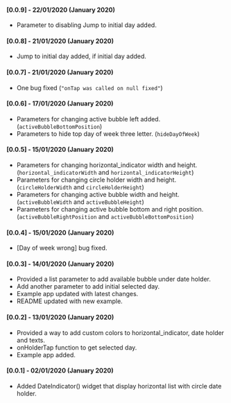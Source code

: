 #### [0.0.9] - 22/01/2020 (January 2020)

  - Parameter to disabling Jump to initial day added.

#### [0.0.8] - 21/01/2020 (January 2020)

  - Jump to initial day added, if initial day added.

#### [0.0.7] - 21/01/2020 (January 2020)

  - One bug fixed (`"onTap was called on null fixed"`)

#### [0.0.6] - 17/01/2020 (January 2020)

- Parameters for changing active bubble left added.
  (`activeBubbleBottomPosition`)
- Parameters to hide top day of week three letter.
  (`hideDayOfWeek`)

#### [0.0.5] - 15/01/2020 (January 2020)

- Parameters for changing horizontal_indicator width and height.
  (`horizontal_indicatorWidth` and `horizontal_indicatorHeight`)
- Parameters for changing circle holder width and height.
  (`circleHolderWidth` and `circleHolderHeight`)
- Parameters for changing active bubble width and height.
  (`activeBubbleWidth` and `activeBubbleHeight`)
- Parameters for changing active bubble bottom and right position.
  (`activeBubbleRightPosition` and `activeBubbleBottomPosition`)

#### [0.0.4] - 15/01/2020 (January 2020)

- [Day of week wrong] bug fixed.

#### [0.0.3] - 14/01/2020 (January 2020)

- Provided a list parameter to add available bubble under date holder.
- Add another parameter to add initial selected day.
- Example app updated with latest changes.
- README updated with new example.

#### [0.0.2] - 13/01/2020 (January 2020)

- Provided a way to add custom colors to horizontal_indicator, date holder and texts.
- onHolderTap function to get selected day.
- Example app added.

#### [0.0.1] - 02/01/2020 (January 2020)

- Added DateIndicator() widget that display horizontal list with circle date holder.
